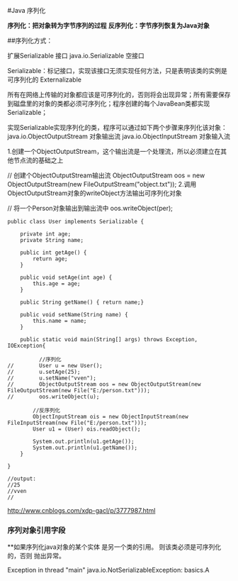 #Java 序列化


**序列化：把对象转为字节序列的过程**
**反序列化：字节序列恢复为Java对象**

##序列化方式：

扩展Serializable 接口
java.io.Serializable 空接口


Serializable：标记接口，实现该接口无须实现任何方法，只是表明该类的实例是可序列化的
Externalizable

所有在网络上传输的对象都应该是可序列化的，否则将会出现异常；所有需要保存到磁盘里的对象的类都必须可序列化；程序创建的每个JavaBean类都实现Serializable；


实现Serializable实现序列化的类，程序可以通过如下两个步骤来序列化该对象：
java.io.ObjectOutputStream  对象输出流
java.io.ObjectInputStream   对象输入流

1.创建一个ObjectOutputStream，这个输出流是一个处理流，所以必须建立在其他节点流的基础之上

// 创建个ObjectOutputStream输出流
ObjectOutputStream oos = new ObjectOutputStream(new FileOutputStream("object.txt"));
2.调用ObjectOutputStream对象的writeObject方法输出可序列化对象

// 将一个Person对象输出到输出流中
oos.writeObject(per);

```
public class User implements Serializable {

    private int age;
    private String name;

    public int getAge() {
        return age;
    }

    public void setAge(int age) {
        this.age = age;
    }

    public String getName() { return name;}

    public void setName(String name) {
        this.name = name;
    }

    public static void main(String[] args) throws Exception, IOException{

          //序列化
//        User u = new User();
//        u.setAge(25);
//        u.setName("vven");
//        ObjectOutputStream oos = new ObjectOutputStream(new FileOutputStream(new File("E:/person.txt")));
//        oos.writeObject(u);

        //反序列化
        ObjectInputStream ois = new ObjectInputStream(new FileInputStream(new File("E:/person.txt")));
        User u1 = (User) ois.readObject();

        System.out.println(u1.getAge());
        System.out.println(u1.getName());
    }

}

//output:
//25
//vven
//

```
http://www.cnblogs.com/xdp-gacl/p/3777987.html



### 序列对象引用字段
**如果序列化java对象的某个实体 是另一个类的引用。 则该类必须是可序列化的，否则 抛出异常。

Exception in thread "main" java.io.NotSerializableException: basics.A



[]()
[]()
[]()
[]()
